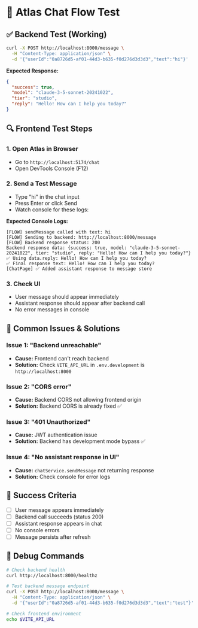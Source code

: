 # 🧪 Atlas Chat Flow Test

## ✅ **Backend Test (Working)**
```bash
curl -X POST http://localhost:8000/message \
  -H "Content-Type: application/json" \
  -d '{"userId":"0a8726d5-af01-44d3-b635-f0d276d3d3d3","text":"hi"}'
```

**Expected Response:**
```json
{
  "success": true,
  "model": "claude-3-5-sonnet-20241022",
  "tier": "studio",
  "reply": "Hello! How can I help you today?"
}
```

## 🔍 **Frontend Test Steps**

### 1. Open Atlas in Browser
- Go to `http://localhost:5174/chat`
- Open DevTools Console (F12)

### 2. Send a Test Message
- Type "hi" in the chat input
- Press Enter or click Send
- Watch console for these logs:

**Expected Console Logs:**
```
[FLOW] sendMessage called with text: hi
[FLOW] Sending to backend: http://localhost:8000/message
[FLOW] Backend response status: 200
Backend response data: {success: true, model: "claude-3-5-sonnet-20241022", tier: "studio", reply: "Hello! How can I help you today?"}
✅ Using data.reply: Hello! How can I help you today?
✅ Final response text: Hello! How can I help you today?
[ChatPage] ✅ Added assistant response to message store
```

### 3. Check UI
- User message should appear immediately
- Assistant response should appear after backend call
- No error messages in console

## 🚨 **Common Issues & Solutions**

### Issue 1: "Backend unreachable"
- **Cause:** Frontend can't reach backend
- **Solution:** Check `VITE_API_URL` in `.env.development` is `http://localhost:8000`

### Issue 2: "CORS error"
- **Cause:** Backend CORS not allowing frontend origin
- **Solution:** Backend CORS is already fixed ✅

### Issue 3: "401 Unauthorized"
- **Cause:** JWT authentication issue
- **Solution:** Backend has development mode bypass ✅

### Issue 4: "No assistant response in UI"
- **Cause:** `chatService.sendMessage` not returning response
- **Solution:** Check console for error logs

## 🎯 **Success Criteria**
- [ ] User message appears immediately
- [ ] Backend call succeeds (status 200)
- [ ] Assistant response appears in chat
- [ ] No console errors
- [ ] Message persists after refresh

## 🔧 **Debug Commands**
```bash
# Check backend health
curl http://localhost:8000/healthz

# Test backend message endpoint
curl -X POST http://localhost:8000/message \
  -H "Content-Type: application/json" \
  -d '{"userId":"0a8726d5-af01-44d3-b635-f0d276d3d3d3","text":"test"}'

# Check frontend environment
echo $VITE_API_URL
```
